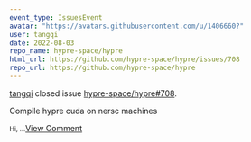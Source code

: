 ```yaml
---
event_type: IssuesEvent
avatar: "https://avatars.githubusercontent.com/u/1406660?"
user: tangqi
date: 2022-08-03
repo_name: hypre-space/hypre
html_url: https://github.com/hypre-space/hypre/issues/708
repo_url: https://github.com/hypre-space/hypre
---
```


<a href='https://github.com/tangqi' target='_blank'>tangqi</a> closed issue <a href='https://github.com/hypre-space/hypre/issues/708' target='_blank'>hypre-space/hypre#708</a>.

<p>Compile hypre cuda on nersc machines </p><small>Hi,...</small><a href='https://github.com/hypre-space/hypre/issues/708' target='_blank'>View Comment</a>